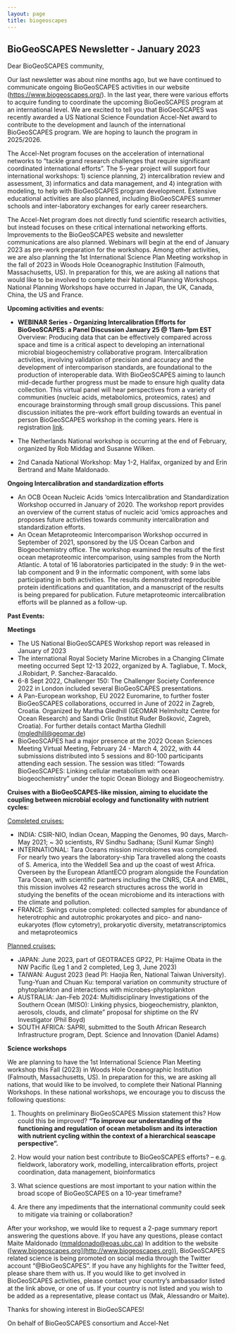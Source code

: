 ```yaml
---
layout: page
title: biogeoscapes
---
```

## BioGeoSCAPES Newsletter - January 2023

Dear BioGeoSCAPES community,

Our last newsletter was about nine months ago, but we have continued to communicate ongoing BioGeoSCAPES activities in our website (https://www.biogeoscapes.org/). In the last year, there were various efforts to acquire funding to coordinate the upcoming BioGeoSCAPES program at an international level. We are excited to tell you that BioGeoSCAPES was recently awarded a US National Science Foundation Accel-Net award to contribute to the development and launch of the international BioGeoSCAPES program. We are hoping to launch the program in 2025/2026. 

The Accel-Net program focuses on the acceleration of international networks to “tackle grand research challenges that require significant coordinated international efforts”. The 5-year project will support four international workshops: 1) science planning, 2) intercalibration review and assessment, 3) informatics and data management, and 4) integration with modeling, to help with BioGeoSCAPES program development. Extensive educational activities are also planned, including BioGeoSCAPES summer schools and inter-laboratory exchanges for early career researchers. 

The Accel-Net program does not directly fund scientific research activities, but instead focuses on these critical international networking efforts. Improvements to the BioGeoSCAPES website and newsletter communications are also planned. Webinars will begin at the end of January 2023 as pre-work preparation for the workshops. Among other activities, we are also planning the 1st International Science Plan Meeting workshop in the fall of 2023 in Woods Hole Oceanographic Institution (Falmouth, Massachusetts, US). In preparation for this, we are asking all nations that would like to be involved to complete their National Planning Workshops. National Planning Workshops have occurred in Japan, the UK, Canada, China, the US and France.

<b>Upcoming activities and events:</b>

* <b>WEBINAR Series - Organizing Intercalibration Efforts for BioGeoSCAPES: a Panel Discussion January 25 @ 11am-1pm EST</b>    
Overview: Producing data that can be effectively compared across space and time is a critical aspect to developing an international microbial biogeochemistry collaborative program. Intercalibration activities, involving validation of precision and accuracy and the development of intercomparison standards, are foundational to the production of interoperable data. With BioGeoSCAPES aiming to launch mid-decade further progress must be made to ensure high quality data collection. This virtual panel will hear perspectives from a variety of communities (nucleic acids, metabolomics, proteomics, rates) and encourage brainstorming through small group discussions. This panel discussion initiates the pre-work effort building towards an eventual in person BioGeoSCAPES workshop in the coming years. 
Here is registration [link](https://whoi-edu.zoom.us/meeting/register/tJAocequrTotHtfPW_FUdqLnvTxKNPmlglHE).

*	The Netherlands National workshop is occurring at the end of February, organized by Rob Middag and Susanne Wilken.
*	2nd Canada National Workshop: May 1-2, Halifax, organized by and Erin Bertrand and Maite Maldonado.

<b>Ongoing Intercalibration and standardization efforts</b>
* An OCB Ocean Nucleic Acids ‘omics Intercalibration and Standardization Workshop occurred in January of 2020. The workshop report  provides an overview of the current status of nucleic acid ‘omics approaches and proposes future activities towards community intercalibration and standardization efforts.
* An Ocean Metaproteomic Intercomparison Workshop occurred in September of 2021, sponsored by the US Ocean Carbon and Biogeochemistry office. The workshop examined the results of the first ocean metaproteomic intercomparison, using samples from the North Atlantic. A total of 16 laboratories participated in the study: 9 in the wet-lab component and 9 in the informatic component, with some labs participating in both activities. The results demonstrated reproducible protein identifications and quantitation, and a manuscript of the results is being prepared for publication. Future metaproteomic intercalibration efforts will be planned as a follow-up.

<b>Past Events:</b>

<b>Meetings</b>
*	The US National BioGeoSCAPES Workshop report was released in January of 2023
*	The international Royal Society Marine Microbes in a Changing Climate meeting occurred Sept 12-13 2022,  organized by A. Tagliabue, T. Mock, J.Robidart, P. Sanchez-Baracaldo.
*	6-8 Sept 2022, Challenger 150: The Challenger Society Conference 2022 in London included several BioGeoSCAPES presentations.
*	A Pan-European workshop, EU 2022 Euromarine,  to further foster BioGeoSCAPES collaborations, occurred in June of 2022 in Zagreb, Croatia. Organized by Martha Gledhill (GEOMAR Helmholtz Centre for Ocean Research) and Sandi Orlic (Institut Ruđer Bošković, Zagreb, Croatia). For further details contact Martha Gledhill (mgledhill@geomar.de)
*	BioGeoSCAPES had a major presence at the 2022 Ocean Sciences Meeting Virtual Meeting, February 24 - March 4, 2022, with 44 submissions distributed into 5 sessions and 80-100 participants attending each session. The session was titled: “Towards BioGeoSCAPES: Linking cellular metabolism with ocean biogeochemistry” under the topic Ocean Biology and Biogeochemistry.

<b>Cruises with a BioGeoSCAPES-like mission, aiming to elucidate the coupling between microbial ecology and functionality with nutrient cycles: </b>

<u>Completed cruises:</u>
*	INDIA: CSIR-NIO, lndian Ocean, Mapping the Genomes, 90 days, March-May 2021; ~ 30 scientists, RV Sindhu Sadhana; (Sunil Kumar Singh)
*	INTERNATIONAL: Tara Oceans mission microbiomes was completed. For nearly two years the laboratory-ship Tara travelled along the coasts of S. America, into the Weddell Sea and up the coast of west Africa. Overseen by the European AtlantECO program alongside the Foundation Tara Ocean, with scientific partners including the CNRS, CEA and EMBL, this mission involves 42 research structures across the world in studying the benefits of the ocean microbiome and its interactions with the climate and pollution.
*	FRANCE: Swings cruise completed: collected samples for abundance of heterotrophic and autotrophic prokaryotes and pico- and nano-eukaryotes (flow cytometry), prokaryotic diversity, metatranscriptomics and metaproteomics

<u>Planned cruises:</u>
*	JAPAN: June 2023, part of GEOTRACES GP22, PI: Hajime Obata in the NW Pacific (Leg 1 and 2 completed, Leg 3, June 2023)
*	TAIWAN: August 2023 (lead PI: Haojia Ren, National Taiwan University). Tung-Yuan and Chuan Ku: temporal variation on community structure of phytoplankton and interactions with microbes-phytoplankton  
*	AUSTRALIA: Jan-Feb 2024: Multidisciplinary Investigations of the Southern Ocean (MISO): Linking physics, biogeochemistry, plankton, aerosols, clouds, and climate” proposal for shiptime on the RV Investigator (Phil Boyd)
*	SOUTH AFRICA: SAPRI, submitted to the South African Research Infrastructure program, Dept. Science and Innovation (Daniel Adams) 

<b>Science workshops</b>

We are planning to have the 1st International Science Plan Meeting workshop this Fall (2023) in Woods Hole Oceanographic Institution (Falmouth, Massachusetts, US). In preparation for this, we are asking all nations, that would like to be involved, to complete their National Planning Workshops. In these national workshops, we encourage you to discuss the following questions:

1)	Thoughts on preliminary BioGeoSCAPES Mission statement this? How could this be improved? <b>“To improve our understanding of the functioning and regulation of ocean metabolism and its interaction with nutrient cycling within the context of a hierarchical seascape perspective”. </b>

2)	How would your nation best contribute to BioGeoSCAPES efforts? – e.g. fieldwork, laboratory work, modelling, intercalibration efforts, project coordination, data management, bioinformatics

3)	 What science questions are most important to your nation within the broad scope of BioGeoSCAPES on a 10-year timeframe? 

4)	Are there any impediments that the international community could seek to mitigate via training or collaboration?

After your workshop, we would like to request a 2-page summary report answering the questions above. If you have any questions, please contact Maite Maldonado (mmaldonado@eoas.ubc.ca)
In addition to the website ([www.biogeoscapes.org](http://www.biogeoscapes.org)), BioGeoSCAPES related science is being promoted on social media through the Twitter account “@BioGeoSCAPES”. If you have any highlights for the Twitter feed, please share them with us.
If you would like to get involved in BioGeoSCAPES activities, please contact your country’s ambassador listed at the link above, or one of us. If your country is not listed and you wish to be added as a representative, please contact us (Mak, Alessandro or Maite).

Thanks for showing interest in BioGeoSCAPES!

On behalf of BioGeoSCAPES consortium and Accel-Net

